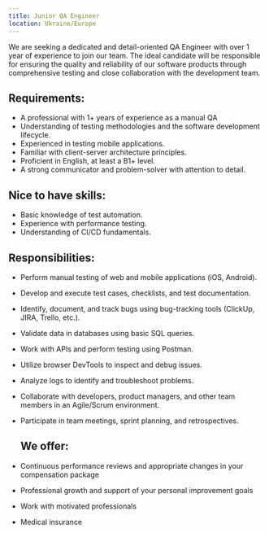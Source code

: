 ```yaml
---
title: Junior QA Engineer
location: Ukraine/Europe
---
```

We are seeking a dedicated and detail-oriented QA Engineer with over 1 year of experience to join our team. The ideal candidate will be responsible for ensuring the quality and reliability of our software products through comprehensive testing and close collaboration with the development team.

## **Requirements:**

* A professional with 1+ years of experience as a manual QA
* Understanding of testing methodologies and the software development lifecycle.
* Experienced in testing mobile applications.
* Familiar with client-server architecture principles.
* Proficient in English, at least a B1+ level.
* A strong communicator and problem-solver with attention to detail.

## **N﻿ice to have skills:**

* Basic knowledge of test automation.
* Experience with performance testing.
* Understanding of CI/CD fundamentals.

## **R﻿esponsibilities:**

* Perform manual testing of web and mobile applications (iOS, Android).
* Develop and execute test cases, checklists, and test documentation.
* Identify, document, and track bugs using bug-tracking tools (ClickUp, JIRA, Trello, etc.).
* Validate data in databases using basic SQL queries.
* Work with APIs and perform testing using Postman.
* Utilize browser DevTools to inspect and debug issues.
* Analyze logs to identify and troubleshoot problems.
* Collaborate with developers, product managers, and other team members in an Agile/Scrum environment.
* Participate in team meetings, sprint planning, and retrospectives.

  ## **W﻿e offer:**
* Continuous performance reviews and appropriate changes in your compensation package
* Professional growth and support of your personal improvement goals
* Work with motivated professionals
* Medical insurance